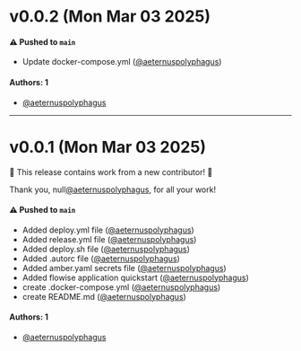 # v0.0.2 (Mon Mar 03 2025)

#### ⚠️ Pushed to `main`

- Update docker-compose.yml ([@aeternuspolyphagus](https://github.com/aeternuspolyphagus))

#### Authors: 1

- [@aeternuspolyphagus](https://github.com/aeternuspolyphagus)

---

# v0.0.1 (Mon Mar 03 2025)

:tada: This release contains work from a new contributor! :tada:

Thank you, null[@aeternuspolyphagus](https://github.com/aeternuspolyphagus), for all your work!

#### ⚠️ Pushed to `main`

- Added deploy.yml file ([@aeternuspolyphagus](https://github.com/aeternuspolyphagus))
- Added release.yml file ([@aeternuspolyphagus](https://github.com/aeternuspolyphagus))
- Added deploy.sh file ([@aeternuspolyphagus](https://github.com/aeternuspolyphagus))
- Added .autorc file ([@aeternuspolyphagus](https://github.com/aeternuspolyphagus))
- Added amber.yaml secrets file ([@aeternuspolyphagus](https://github.com/aeternuspolyphagus))
- Added flowise application quickstart ([@aeternuspolyphagus](https://github.com/aeternuspolyphagus))
- create .docker-compose.yml ([@aeternuspolyphagus](https://github.com/aeternuspolyphagus))
- create README.md ([@aeternuspolyphagus](https://github.com/aeternuspolyphagus))

#### Authors: 1

- [@aeternuspolyphagus](https://github.com/aeternuspolyphagus)
